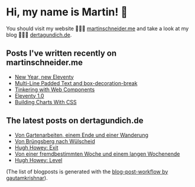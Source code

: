 # Hi, my name is Martin! 👋 
You should visit my website 👨🏼‍💻  [martinschneider.me](https://martinschneider.me) and take a look at my blog 🤷🏼‍♂️ [dertagundich.de](https://www.dertagundich.de).

## Posts I've written recently on martinschneider.me
<!-- MSME-POST-LIST:START -->
- [New Year, new Eleventy](https://martinschneider.me/articles/new-year-new-eleventy/)
- [Multi-Line Padded Text and box-decoration-break](https://martinschneider.me/articles/multi-line-padded-text-and-box-decoration-break/)
- [Tinkering with Web Components](https://martinschneider.me/articles/tinkering-with-web-components/)
- [Eleventy 1.0](https://martinschneider.me/articles/eleventy-1-0/)
- [Building Charts With CSS](https://martinschneider.me/articles/building-charts-with-css/)
<!-- MSME-POST-LIST:END -->

## The latest posts on dertagundich.de
<!-- DTUI-POST-LIST:START -->
- [Von Gartenarbeiten, einem Ende und einer Wanderung](https://www.dertagundich.de/blog/2023/05/von-gartenarbeiten-einem-ende-und-einer-wanderung)
- [Von Brüngsberg nach Wülscheid](https://www.dertagundich.de/blog/2023/05/von-brungsberg-nach-wulscheid)
- [Hugh Howey: Exit](https://www.dertagundich.de/blog/2023/05/hugh-howey-exit)
- [Von einer fremdbestimmten Woche und einem langen Wochenende](https://www.dertagundich.de/blog/2023/05/von-einer-fremdbestimmten-woche-und-einem-langen-wochenende)
- [Hugh Howey: Level](https://www.dertagundich.de/blog/2023/04/hugh-howey-level)
<!-- DTUI-POST-LIST:END -->

(The list of blogposts is generated with the [blog-post-workflow by gautamkrishnar](https://github.com/gautamkrishnar/blog-post-workflow)).
